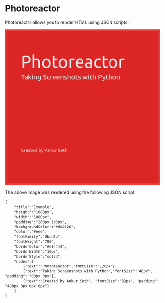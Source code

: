 
# Photoreactor
Photoreactor allows you to render HTML using JSON scripts.

![First Example](png/first-example.png)

The above image was rendered using the following JSON script.

```
{
    "title":"Example",
    "height":"1080px",
    "width":"1080px",
    "padding":"200px 100px",
    "backgroundColor":"#dc2626",
    "color":"#eee",
    "fontFamily":"Ubuntu",
    "fontWeight":"700",
    "borderColor":"#ef4444",
    "borderWidth":"10px",
    "borderStyle":"solid",
    "nodes":[
        {"text":"Photoreactor","fontSize":"120px"},
        {"text":"Taking Screenshots with Python","fontSize":"48px", "padding": "80px 0px"},
        {"text":"Created by Ankur Seth", "fontSize":"32px", "padding": "400px 0px 0px 0px"}
    ]
}
```


